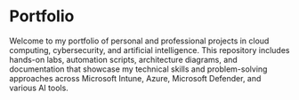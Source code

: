 # Portfolio
Welcome to my portfolio of personal and professional projects in cloud computing, cybersecurity, and artificial intelligence. This repository includes hands-on labs, automation scripts, architecture diagrams, and documentation that showcase my technical skills and problem-solving approaches across Microsoft Intune, Azure, Microsoft Defender, and various AI tools.
